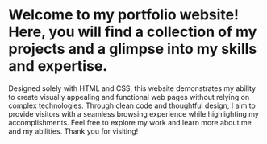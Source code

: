 # Welcome to my portfolio website! Here, you will find a collection of my projects and a glimpse into my skills and expertise. 
Designed solely with HTML and CSS, this website demonstrates my ability to create visually appealing and functional web pages without relying on complex technologies.
Through clean code and thoughtful design, I aim to provide visitors with a seamless browsing experience while highlighting my accomplishments. Feel free to explore my work and learn more about me and my abilities. Thank you for visiting!